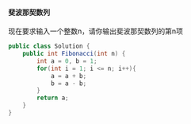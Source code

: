 #### 斐波那契数列

现在要求输入一个整数n，请你输出斐波那契数列的第n项


```java
public class Solution {
    public int Fibonacci(int n) {
        int a = 0, b = 1;
        for(int i = 1; i <= n; i++){
            a = a + b;
            b = a - b;
        }
        return a;
    }
}
```